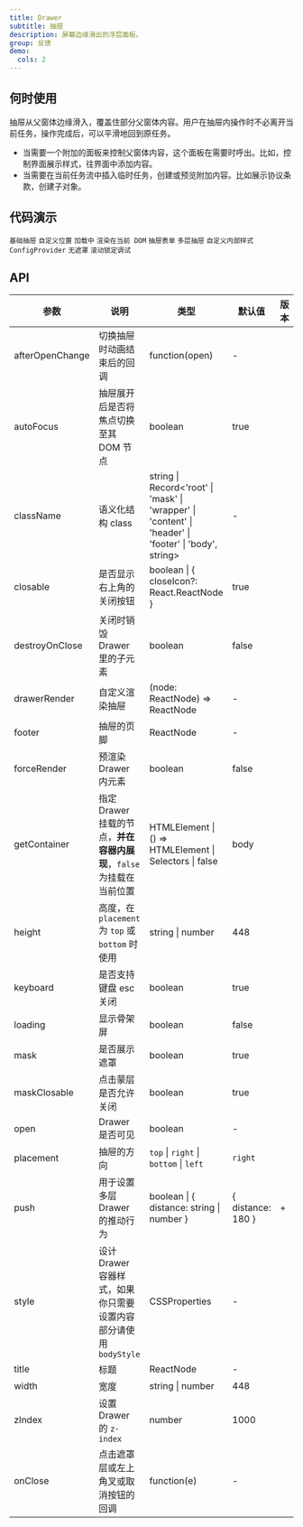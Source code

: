 ```yaml
---
title: Drawer
subtitle: 抽屉
description: 屏幕边缘滑出的浮层面板。
group: 反馈
demo:
  cols: 2
---
```


## 何时使用

抽屉从父窗体边缘滑入，覆盖住部分父窗体内容。用户在抽屉内操作时不必离开当前任务，操作完成后，可以平滑地回到原任务。

- 当需要一个附加的面板来控制父窗体内容，这个面板在需要时呼出。比如，控制界面展示样式，往界面中添加内容。
- 当需要在当前任务流中插入临时任务，创建或预览附加内容。比如展示协议条款，创建子对象。

## 代码演示

<!-- prettier-ignore -->
<code src="./demo/basic-right.tsx">基础抽屉</code>
<code src="./demo/placement.tsx">自定义位置</code>
<code src="./demo/loading.tsx">加载中</code>
<code src="./demo/render-in-current.tsx">渲染在当前 DOM</code>
<code src="./demo/form-in-drawer.tsx">抽屉表单</code>
<code src="./demo/multi-level-drawer.tsx">多层抽屉</code>
<code src="./demo/custom-style.tsx">自定义内部样式</code>
<code src="./demo/config-provider.tsx" debug>ConfigProvider</code>
<code src="./demo/no-mask.tsx" debug>无遮罩</code>
<code src="./demo/scroll-debug.tsx" debug>滚动锁定调试</code>

## API

| 参数 | 说明 | 类型 | 默认值 | 版本 |
| --- | --- | --- | --- | --- |
| afterOpenChange | 切换抽屉时动画结束后的回调 | function(open) | - |  |
| autoFocus | 抽屉展开后是否将焦点切换至其 DOM 节点 | boolean | true |  |
| className | 语义化结构 class | string \| Record&lt;'root' \| 'mask' \| 'wrapper' \| 'content' \| 'header' \| 'footer' \| 'body', string> | - |  |
| closable | 是否显示右上角的关闭按钮 | boolean \| { closeIcon?: React.ReactNode } | true |  |
| destroyOnClose | 关闭时销毁 Drawer 里的子元素 | boolean | false |  |
| drawerRender | 自定义渲染抽屉 | (node: ReactNode) => ReactNode | - |  |
| footer | 抽屉的页脚 | ReactNode | - |  |
| forceRender | 预渲染 Drawer 内元素 | boolean | false |  |
| getContainer | 指定 Drawer 挂载的节点，**并在容器内展现**，`false` 为挂载在当前位置 | HTMLElement \| () => HTMLElement \| Selectors \| false | body |  |
| height | 高度，在 `placement` 为 `top` 或 `bottom` 时使用 | string \| number | 448 |  |
| keyboard | 是否支持键盘 esc 关闭 | boolean | true |  |
| loading | 显示骨架屏 | boolean | false |  |
| mask | 是否展示遮罩 | boolean | true |  |
| maskClosable | 点击蒙层是否允许关闭 | boolean | true |  |
| open | Drawer 是否可见 | boolean | - |  |
| placement | 抽屉的方向 | `top` \| `right` \| `bottom` \| `left` | `right` |  |
| push | 用于设置多层 Drawer 的推动行为 | boolean \| { distance: string \| number } | { distance: 180 } | + |
| style | 设计 Drawer 容器样式，如果你只需要设置内容部分请使用 `bodyStyle` | CSSProperties | - |  |
| title | 标题 | ReactNode | - |  |
| width | 宽度 | string \| number | 448 |  |
| zIndex | 设置 Drawer 的 `z-index` | number | 1000 |  |
| onClose | 点击遮罩层或左上角叉或取消按钮的回调 | function(e) | - |  |
